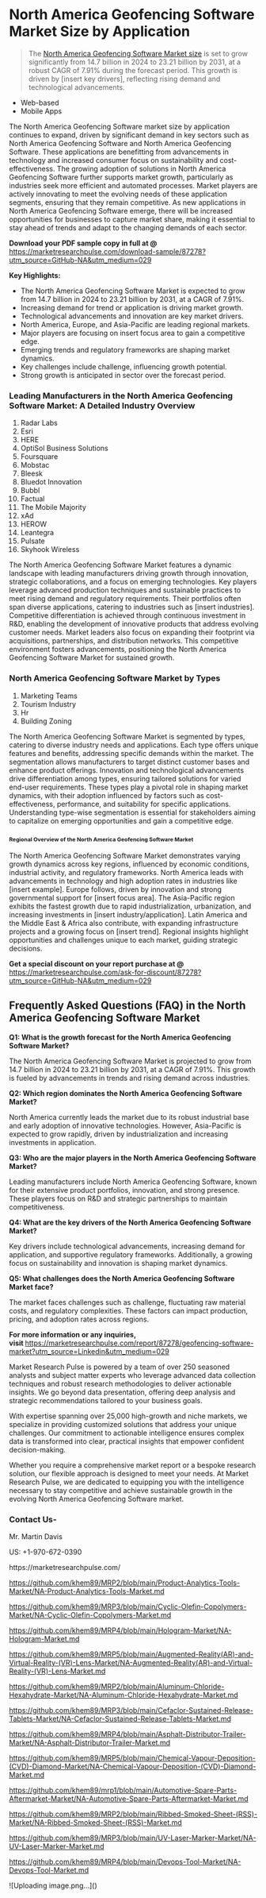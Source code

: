 <h1>North America Geofencing Software Market&nbsp;Size by Application</h1><blockquote><p>The <a href="https://marketresearchpulse.com/download-sample/87278?utm_source=GitHub-NA&amp;utm_medium=029">North America Geofencing Software Market size</a> is set to grow significantly from 14.7 billion in 2024 to 23.21 billion by 2031, at a robust CAGR of 7.91% during the forecast period. This growth is driven by [insert key drivers], reflecting rising demand and technological advancements.</p></blockquote><ul><li>Web-based <li> Mobile Apps</li></ul><p>The North America Geofencing Software market size by application continues to expand, driven by significant demand in key sectors such as North America Geofencing Software and North America Geofencing Software. These applications are benefitting from advancements in technology and increased consumer focus on sustainability and cost-effectiveness. The growing adoption of solutions in North America Geofencing Software further supports market growth, particularly as industries seek more efficient and automated processes. Market players are actively innovating to meet the evolving needs of these application segments, ensuring that they remain competitive. As new applications in North America Geofencing Software emerge, there will be increased opportunities for businesses to capture market share, making it essential to stay ahead of trends and adapt to the changing demands of each sector.</p><p><strong>Download your PDF sample copy in full at @ </strong><a href="https://marketresearchpulse.com/download-sample/87278?utm_source=GitHub-NA&amp;utm_medium=029">https://marketresearchpulse.com/download-sample/87278?utm_source=GitHub-NA&amp;utm_medium=029</a></p><p><strong>Key Highlights: </strong></p><ul><li>The North America Geofencing Software Market is expected to grow from 14.7 billion in 2024 to 23.21 billion by 2031, at a CAGR of 7.91%.</li><li>Increasing demand for trend or application is driving market growth.</li><li>Technological advancements and innovation are key market drivers.</li><li>North America, Europe, and Asia-Pacific are leading regional markets.</li><li>Major players are focusing on insert focus area to gain a competitive edge.</li><li>Emerging trends and regulatory frameworks are shaping market dynamics.</li><li>Key challenges include challenge, influencing growth potential.</li><li>Strong growth is anticipated in sector over the forecast period.</li></ul><h3>Leading Manufacturers in the North America Geofencing Software Market: A Detailed Industry Overview</h3><ol><li>Radar Labs</li><li>Esri</li><li>HERE</li><li>OptiSol Business Solutions</li><li>Foursquare</li><li>Mobstac</li><li>Bleesk</li><li>Bluedot Innovation</li><li>Bubbl</li><li>Factual</li><li>The Mobile Majority</li><li>xAd</li><li>HEROW</li><li>Leantegra</li><li>Pulsate</li><li>Skyhook Wireless</li></ol><div class="flex max-w-full flex-col flex-grow"><div class="min-h-8 text-message flex w-full flex-col items-end gap-2 whitespace-normal break-words [.text-message+&amp;]:mt-5" dir="auto" data-message-author-role="assistant" data-message-id="fd8432e4-4910-450d-b182-61b7bfb0a01f" data-message-model-slug="gpt-4o"><div class="flex w-full flex-col gap-1 empty:hidden first:pt-[3px]"><div class="markdown prose w-full break-words dark:prose-invert light"><p>The North America Geofencing Software Market features a dynamic landscape with leading manufacturers driving growth through innovation, strategic collaborations, and a focus on emerging technologies. Key players leverage advanced production techniques and sustainable practices to meet rising demand and regulatory requirements. Their portfolios often span diverse applications, catering to industries such as [insert industries]. Competitive differentiation is achieved through continuous investment in R&amp;D, enabling the development of innovative products that address evolving customer needs. Market leaders also focus on expanding their footprint via acquisitions, partnerships, and distribution networks. This competitive environment fosters advancements, positioning the North America Geofencing Software Market for sustained growth.</p></div></div></div></div><h3>North America Geofencing Software Market by Types</h3><ol><li>Marketing Teams <li> Tourism Industry <li> Hr <li> Building Zoning</li></ol><div class="flex max-w-full flex-col flex-grow"><div class="min-h-8 text-message flex w-full flex-col items-end gap-2 whitespace-normal break-words [.text-message+&amp;]:mt-5" dir="auto" data-message-author-role="assistant" data-message-id="084470be-0bb7-4664-bddf-5156b4f41249" data-message-model-slug="gpt-4o-mini"><div class="flex w-full flex-col gap-1 empty:hidden first:pt-[3px]"><div class="markdown prose w-full break-words dark:prose-invert light"><p>The North America Geofencing Software Market is segmented by types, catering to diverse industry needs and applications. Each type offers unique features and benefits, addressing specific demands within the market. The segmentation allows manufacturers to target distinct customer bases and enhance product offerings. Innovation and technological advancements drive differentiation among types, ensuring tailored solutions for varied end-user requirements. These types play a pivotal role in shaping market dynamics, with their adoption influenced by factors such as cost-effectiveness, performance, and suitability for specific applications. Understanding type-wise segmentation is essential for stakeholders aiming to capitalize on emerging opportunities and gain a competitive edge.</p></div></div></div></div><h3><span style="font-size: 11px;">Regional Overview of the North America Geofencing Software Market</span></h3><div class="flex max-w-full flex-col flex-grow"><div class="min-h-8 text-message flex w-full flex-col items-end gap-2 whitespace-normal break-words [.text-message+&amp;]:mt-5" dir="auto" data-message-author-role="assistant" data-message-id="e9038762-ce64-4e30-91c9-9bd413514231" data-message-model-slug="gpt-4o-mini"><div class="flex w-full flex-col gap-1 empty:hidden first:pt-[3px]"><div class="markdown prose w-full break-words dark:prose-invert light"><p>The North America Geofencing Software Market demonstrates varying growth dynamics across key regions, influenced by economic conditions, industrial activity, and regulatory frameworks. North America leads with advancements in technology and high adoption rates in industries like [insert example]. Europe follows, driven by innovation and strong governmental support for [insert focus area]. The Asia-Pacific region exhibits the fastest growth due to rapid industrialization, urbanization, and increasing investments in [insert industry/application]. Latin America and the Middle East &amp; Africa also contribute, with expanding infrastructure projects and a growing focus on [insert trend]. Regional insights highlight opportunities and challenges unique to each market, guiding strategic decisions.</p></div></div></div></div><p><strong>Get a special discount on your report purchase at @ </strong><a href="https://marketresearchpulse.com/ask-for-discount/87278?utm_source=GitHub-NA&amp;utm_medium=029">https://marketresearchpulse.com/ask-for-discount/87278?utm_source=GitHub-NA&amp;utm_medium=029</a></p><h2>Frequently Asked Questions (FAQ) in the North America Geofencing Software Market</h2><p><strong>Q1: What is the growth forecast for the North America Geofencing Software Market?</strong></p><p>The North America Geofencing Software Market is projected to grow from 14.7 billion in 2024 to 23.21 billion by 2031, at a CAGR of 7.91%. This growth is fueled by advancements in trends and rising demand across industries.</p><p><strong>Q2: Which region dominates the North America Geofencing Software Market?</strong></p><p>North America currently leads the market due to its robust industrial base and early adoption of innovative technologies. However, Asia-Pacific is expected to grow rapidly, driven by industrialization and increasing investments in application.</p><p><strong>Q3: Who are the major players in the North America Geofencing Software Market?</strong></p><p>Leading manufacturers include North America Geofencing Software, known for their extensive product portfolios, innovation, and strong presence. These players focus on R&amp;D and strategic partnerships to maintain competitiveness.</p><p><strong>Q4: What are the key drivers of the North America Geofencing Software Market?</strong></p><p>Key drivers include technological advancements, increasing demand for application, and supportive regulatory frameworks. Additionally, a growing focus on sustainability and innovation is shaping market dynamics.</p><p><strong>Q5: What challenges does the North America Geofencing Software Market face?</strong></p><p>The market faces challenges such as challenge, fluctuating raw material costs, and regulatory complexities. These factors can impact production, pricing, and adoption rates across regions.</p><p><strong>For more information or any inquiries, visit&nbsp;</strong><a href="https://marketresearchpulse.com/report/87278/geofencing-software-market?utm_source=Linkedin&utm_medium=029">https://marketresearchpulse.com/report/87278/geofencing-software-market?utm_source=Linkedin&utm_medium=029</a></p><p>Market Research Pulse is powered by a team of over 250 seasoned analysts and subject matter experts who leverage advanced data collection techniques and robust research methodologies to deliver actionable insights. We go beyond data presentation, offering deep analysis and strategic recommendations tailored to your business goals.</p><p>With expertise spanning over 25,000 high-growth and niche markets, we specialize in providing customized solutions that address your unique challenges. Our commitment to actionable intelligence ensures complex data is transformed into clear, practical insights that empower confident decision-making.</p><p>Whether you require a comprehensive market report or a bespoke research solution, our flexible approach is designed to meet your needs. At Market Research Pulse, we are dedicated to equipping you with the intelligence necessary to stay competitive and achieve sustainable growth in the evolving North America Geofencing Software market.</p><h3><strong>Contact Us-</strong></h3><p>Mr. Martin Davis</p><p>US: +1-970-672-0390</p><p>https://marketresearchpulse.com/</p><p><a href="https://github.com/khem89/MRP2/blob/main/Product-Analytics-Tools-Market/NA-Product-Analytics-Tools-Market.md">https://github.com/khem89/MRP2/blob/main/Product-Analytics-Tools-Market/NA-Product-Analytics-Tools-Market.md</a></p><p><a href="https://github.com/khem89/MRP3/blob/main/Cyclic-Olefin-Copolymers-Market/NA-Cyclic-Olefin-Copolymers-Market.md">https://github.com/khem89/MRP3/blob/main/Cyclic-Olefin-Copolymers-Market/NA-Cyclic-Olefin-Copolymers-Market.md</a></p><p><a href="https://github.com/khem89/MRP4/blob/main/Hologram-Market/NA-Hologram-Market.md">https://github.com/khem89/MRP4/blob/main/Hologram-Market/NA-Hologram-Market.md</a></p><p><a href="https://github.com/khem89/MRP5/blob/main/Augmented-Reality(AR)-and-Virtual-Reality-(VR)-Lens-Market/NA-Augmented-Reality(AR)-and-Virtual-Reality-(VR)-Lens-Market.md">https://github.com/khem89/MRP5/blob/main/Augmented-Reality(AR)-and-Virtual-Reality-(VR)-Lens-Market/NA-Augmented-Reality(AR)-and-Virtual-Reality-(VR)-Lens-Market.md</a></p><p><a href="https://github.com/khem89/MRP2/blob/main/Aluminum-Chloride-Hexahydrate-Market/NA-Aluminum-Chloride-Hexahydrate-Market.md">https://github.com/khem89/MRP2/blob/main/Aluminum-Chloride-Hexahydrate-Market/NA-Aluminum-Chloride-Hexahydrate-Market.md</a></p><p><a href="https://github.com/khem89/MRP3/blob/main/Cefaclor-Sustained-Release-Tablets-Market/NA-Cefaclor-Sustained-Release-Tablets-Market.md">https://github.com/khem89/MRP3/blob/main/Cefaclor-Sustained-Release-Tablets-Market/NA-Cefaclor-Sustained-Release-Tablets-Market.md</a></p><p><a href="https://github.com/khem89/MRP4/blob/main/Asphalt-Distributor-Trailer-Market/NA-Asphalt-Distributor-Trailer-Market.md">https://github.com/khem89/MRP4/blob/main/Asphalt-Distributor-Trailer-Market/NA-Asphalt-Distributor-Trailer-Market.md</a></p><p><a href="https://github.com/khem89/MRP5/blob/main/Chemical-Vapour-Deposition-(CVD)-Diamond-Market/NA-Chemical-Vapour-Deposition-(CVD)-Diamond-Market.md">https://github.com/khem89/MRP5/blob/main/Chemical-Vapour-Deposition-(CVD)-Diamond-Market/NA-Chemical-Vapour-Deposition-(CVD)-Diamond-Market.md</a></p><p><a href="https://github.com/khem89/mrp1/blob/main/Automotive-Spare-Parts-Aftermarket-Market/NA-Automotive-Spare-Parts-Aftermarket-Market.md">https://github.com/khem89/mrp1/blob/main/Automotive-Spare-Parts-Aftermarket-Market/NA-Automotive-Spare-Parts-Aftermarket-Market.md</a></p><p><a href="https://github.com/khem89/MRP2/blob/main/Ribbed-Smoked-Sheet-(RSS)-Market/NA-Ribbed-Smoked-Sheet-(RSS)-Market.md">https://github.com/khem89/MRP2/blob/main/Ribbed-Smoked-Sheet-(RSS)-Market/NA-Ribbed-Smoked-Sheet-(RSS)-Market.md</a></p><p><a href="https://github.com/khem89/MRP3/blob/main/UV-Laser-Marker-Market/NA-UV-Laser-Marker-Market.md">https://github.com/khem89/MRP3/blob/main/UV-Laser-Marker-Market/NA-UV-Laser-Marker-Market.md</a></p><p><a href="https://github.com/khem89/MRP4/blob/main/Devops-Tool-Market/NA-Devops-Tool-Market.md">https://github.com/khem89/MRP4/blob/main/Devops-Tool-Market/NA-Devops-Tool-Market.md</a></p>
![Uploading image.png…]()

